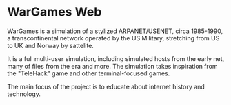# WarGames Web

WarGames is a simulation of a stylized ARPANET/USENET, circa 1985-1990, 
a transcontinental network operated by the US Military, stretching 
from US to UK and Norway by sattelite. 

It is a full multi-user simulation, including simulated hosts from the early net, many 
of files from the era and more. The simulation takes inspiration from 
the "TeleHack" game and other terminal-focused games. 

The main focus of the project is to educate about internet 
history and technology.




